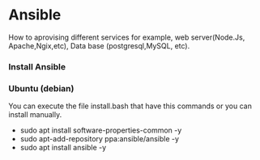 # Ansible
How to aprovising different services for example, web server(Node.Js, Apache,Ngix,etc), Data base (postgresql,MySQL, etc).

### Install Ansible 

### Ubuntu (debian)

You can execute the file install.bash that have this commands or you can install manually.

- sudo apt install software-properties-common -y
- sudo apt-add-repository ppa:ansible/ansible -y
- sudo apt install ansible -y
